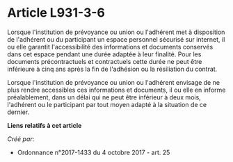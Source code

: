 # Article L931-3-6

Lorsque l'institution de prévoyance ou union ou l'adhérent met à disposition de l'adhérent ou du participant un espace
personnel sécurisé sur internet, il ou elle garantit l'accessibilité des informations et documents conservés dans cet espace
pendant une durée adaptée à leur finalité. Pour les documents précontractuels et contractuels cette durée ne peut être
inférieure à cinq ans après la fin de l'adhésion ou la résiliation du contrat.

Lorsque l'institution de prévoyance ou union ou l'adhérent envisage de ne plus rendre accessibles ces informations et
documents, il ou elle en informe préalablement, dans un délai qui ne peut être inférieur à deux mois, l'adhérent ou le
participant par tout moyen adapté à la situation de ce dernier.

**Liens relatifs à cet article**

_Créé par_:

  - Ordonnance n°2017-1433 du 4 octobre 2017 - art. 25
